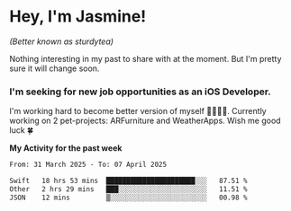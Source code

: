 # Hey, I'm Jasmine!
_(Better known as sturdytea)_

Nothing interesting in my past to share with at the moment. 
But I'm pretty sure it will change soon.

### I'm seeking for new job opportunities as an iOS Developer. 

I'm working hard to become better version of myself 🙇‍♀🏋️‍♀️. 
Currently working on 2 pet-projects: ARFurniture and WeatherApps. 
Wish me good luck 🍀

**My Activity for the past week**

<!--START_SECTION:waka-->

```txt
From: 31 March 2025 - To: 07 April 2025

Swift   18 hrs 53 mins  ██████████████████████░░░   87.51 %
Other   2 hrs 29 mins   ███░░░░░░░░░░░░░░░░░░░░░░   11.51 %
JSON    12 mins         ▒░░░░░░░░░░░░░░░░░░░░░░░░   00.98 %
```

<!--END_SECTION:waka-->

